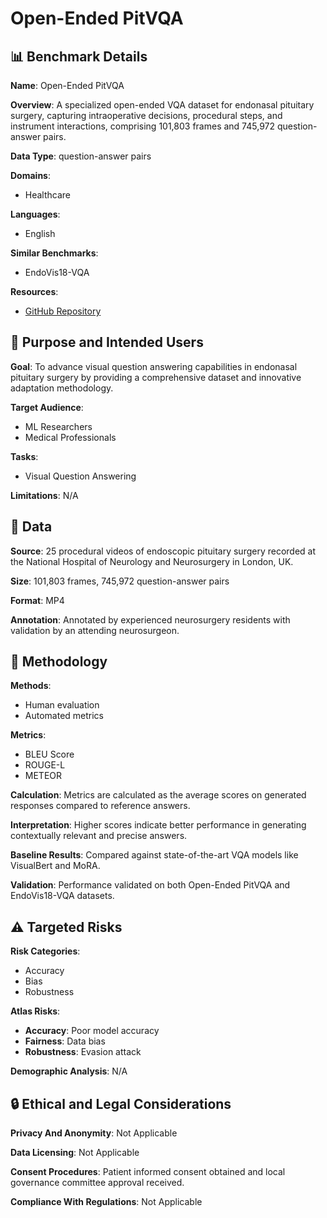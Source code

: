 # Open-Ended PitVQA

## 📊 Benchmark Details

**Name**: Open-Ended PitVQA

**Overview**: A specialized open-ended VQA dataset for endonasal pituitary surgery, capturing intraoperative decisions, procedural steps, and instrument interactions, comprising 101,803 frames and 745,972 question-answer pairs.

**Data Type**: question-answer pairs

**Domains**:
- Healthcare

**Languages**:
- English

**Similar Benchmarks**:
- EndoVis18-VQA

**Resources**:
- [GitHub Repository](https://github.com/HRL-Mike/PitVQA-Plus)

## 🎯 Purpose and Intended Users

**Goal**: To advance visual question answering capabilities in endonasal pituitary surgery by providing a comprehensive dataset and innovative adaptation methodology.

**Target Audience**:
- ML Researchers
- Medical Professionals

**Tasks**:
- Visual Question Answering

**Limitations**: N/A

## 💾 Data

**Source**: 25 procedural videos of endoscopic pituitary surgery recorded at the National Hospital of Neurology and Neurosurgery in London, UK.

**Size**: 101,803 frames, 745,972 question-answer pairs

**Format**: MP4

**Annotation**: Annotated by experienced neurosurgery residents with validation by an attending neurosurgeon.

## 🔬 Methodology

**Methods**:
- Human evaluation
- Automated metrics

**Metrics**:
- BLEU Score
- ROUGE-L
- METEOR

**Calculation**: Metrics are calculated as the average scores on generated responses compared to reference answers.

**Interpretation**: Higher scores indicate better performance in generating contextually relevant and precise answers.

**Baseline Results**: Compared against state-of-the-art VQA models like VisualBert and MoRA.

**Validation**: Performance validated on both Open-Ended PitVQA and EndoVis18-VQA datasets.

## ⚠️ Targeted Risks

**Risk Categories**:
- Accuracy
- Bias
- Robustness

**Atlas Risks**:
- **Accuracy**: Poor model accuracy
- **Fairness**: Data bias
- **Robustness**: Evasion attack

**Demographic Analysis**: N/A

## 🔒 Ethical and Legal Considerations

**Privacy And Anonymity**: Not Applicable

**Data Licensing**: Not Applicable

**Consent Procedures**: Patient informed consent obtained and local governance committee approval received.

**Compliance With Regulations**: Not Applicable
